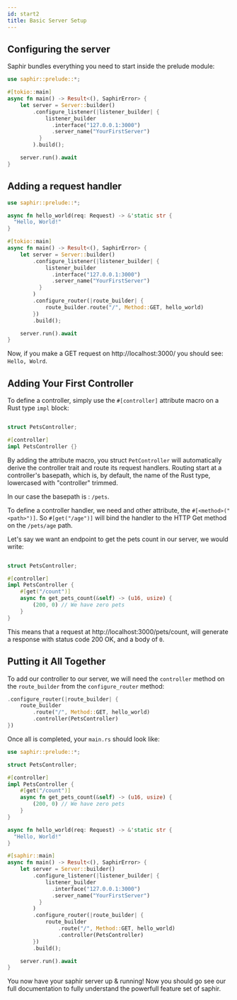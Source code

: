```yaml
---
id: start2
title: Basic Server Setup
---
```


## Configuring the server
Saphir bundles everything you need to start inside the prelude module:

```rust title="src/main.rs"
use saphir::prelude::*;

#[tokio::main]
async fn main() -> Result<(), SaphirError> {
    let server = Server::builder()
        .configure_listener(|listener_builder| {
            listener_builder
              .interface("127.0.0.1:3000")
              .server_name("YourFirstServer")
          }
        ).build();

    server.run().await
}
```
## Adding a request handler

```rust title="src/main.rs"
use saphir::prelude::*;

async fn hello_world(req: Request) -> &'static str {
  "Hello, World!"
}

#[tokio::main]
async fn main() -> Result<(), SaphirError> {
    let server = Server::builder()
        .configure_listener(|listener_builder| {
            listener_builder
              .interface("127.0.0.1:3000")
              .server_name("YourFirstServer")
          }
        )
        .configure_router(|route_builder| {
            route_builder.route("/", Method::GET, hello_world)
        })
        .build();

    server.run().await
}
```
Now, if you make a GET request on http://localhost:3000/ you should see: `Hello, Wolrd`.

## Adding Your First Controller

To define a controller, simply use the `#[controller]` attribute macro on a Rust type `impl` block:

```rust title='pet_controller.rs'

struct PetsController;

#[controller]
impl PetsController {}

```
By adding the attribute macro, you struct `PetController` will automatically derive the controller trait and route its request handlers.
Routing start at a controller's basepath, which is, by default, the name of the Rust type, lowercased with "controller" trimmed.

In our case the basepath is : `/pets`.

To define a controller handler, we need and other attribute, the `#[<method>("<path>")]`. So `#[get("/age")]` will bind the handler to the HTTP Get method on the `/pets/age` path.

Let's say we want an endpoint to get the pets count in our server, we would write:

```rust

struct PetsController;

#[controller]
impl PetsController {
    #[get("/count")]
    async fn get_pets_count(&self) -> (u16, usize) {
        (200, 0) // We have zero pets
    }
}
```
This means that a request at http://localhost:3000/pets/count, will generate a response with status code 200 OK, and a body of `0`.

## Putting it All Together

To add our controller to our server, we will need the `controller` method on the `route_builder` from the `configure_router` method:

```rust
.configure_router(|route_builder| {
    route_builder
        .route("/", Method::GET, hello_world)
        .controller(PetsController)
})
```

Once all is completed, your `main.rs` should look like:

```rust title="src/main.rs"
use saphir::prelude::*;

struct PetsController;

#[controller]
impl PetsController {
    #[get("/count")]
    async fn get_pets_count(&self) -> (u16, usize) {
        (200, 0) // We have zero pets
    }
}

async fn hello_world(req: Request) -> &'static str {
  "Hello, World!"
}

#[saphir::main]
async fn main() -> Result<(), SaphirError> {
    let server = Server::builder()
        .configure_listener(|listener_builder| {
            listener_builder
              .interface("127.0.0.1:3000")
              .server_name("YourFirstServer")
          }
        )
        .configure_router(|route_builder| {
            route_builder
                .route("/", Method::GET, hello_world)
                .controller(PetsController)
        })
        .build();

    server.run().await
}
```

You now have your saphir server up & running! Now you should go see our full documentation to fully understand the powerfull feature set of saphir.